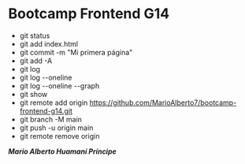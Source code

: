 # Bootcamp Frontend G14

* git status
* git add index.html
* git commit -m "Mi primera página"
* git add -A
* git log
* git log --oneline
* git log --oneline --graph
* git show <hash>
* git remote add origin https://github.com/MarioAlberto7/bootcamp-frontend-g14.git
* git branch -M main
* git push -u origin main
* git remote remove origin

***Mario Alberto Huamaní Príncipe***